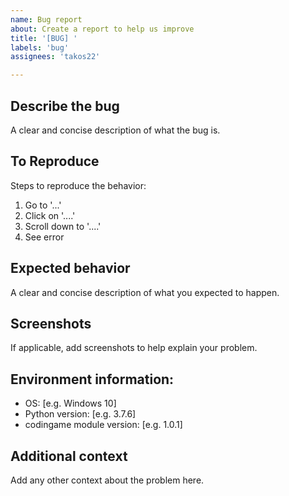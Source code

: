 ```yaml
---
name: Bug report
about: Create a report to help us improve
title: '[BUG] '
labels: 'bug'
assignees: 'takos22'

---
```


## Describe the bug
A clear and concise description of what the bug is.

## To Reproduce
Steps to reproduce the behavior:
1. Go to '...'
2. Click on '....'
3. Scroll down to '....'
4. See error

## Expected behavior
A clear and concise description of what you expected to happen.

## Screenshots
If applicable, add screenshots to help explain your problem.

## Environment information:
- OS: [e.g. Windows 10]
- Python version: [e.g. 3.7.6]
- codingame module version: [e.g. 1.0.1]

## Additional context
Add any other context about the problem here.
